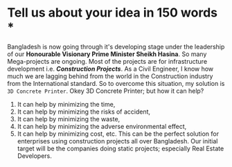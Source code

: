 # Tell us about your idea in 150 words *

Bangladesh is now going through it's developing stage under the leadership of our **Honourable Visionary Prime Minister Sheikh Hasina**. So many Mega-projects are ongoing. Most of the projects are for infrastructure development i.e. **_Construction Projects_**.
As a Civil Engineer, I know how much we are lagging behind from the world in the Construction industry from the International standard. So to overcome this situation, my solution is `3D Concrete Printer`.
Okey 3D Concrete Printer; but how it can help?
1. It can help by minimizing the time,
2. It can help by minimizing the risks of accident,
3. It can help by minimizing the waste,
4. It can help by minimizing the adverse environmental effect,
5. It can help by minimizing cost, etc.
This can be the perfect solution for enterprises using construction projects all over Bangladesh. Our initial target will be the companies doing static projects; especially Real Estate Developers.